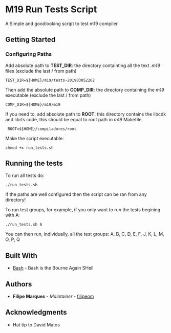 # M19 Run Tests Script

A Simple and goodlooking script to test m19 compiler.

## Getting Started

### Configuring Paths

Add absolute path to **TEST_DIR**: the directory containting all the text *.m19* files (exclude the last / from path)

```
TEST_DIR=${HOME}/m19/tests-201903052202
```

Then add the absolute path to **COMP_DIR**: the directory containing the *m19* executable (exclude the last / from path)

```
COMP_DIR=${HOME}/m19/m19
```

If you need to, add absolute path to **ROOT**: this directory contains the libcdk and librts code, this should be equal to root path in *m19* Makefile

```
 ROOT=${HOME}/compiladores/root
```

Make the script executable:

```
chmod +x run_tests.sh
```

## Running the tests

To run all tests do:

```
./run_tests.sh
```

If the paths are well configured then the script can be ran from any directory!

To run test groups, for example, if you only want to run the tests begining with A:

```
./run_tests.sh A
```

You can then run, individually, all the test groups: A, B, C, D, E, F, J, K, L, M, O, P, Q

## Built With

* [Bash](https://www.gnu.org/software/bash/) - Bash is the Bourne Again SHell

## Authors

* **Filipe Marques** - *Maintainer* - [filipeom](https://github.com/filipeom)

## Acknowledgments

* Hat tip to David Matos
